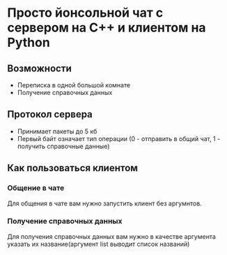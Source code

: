 # Просто йонсольной чат с сервером на C++ и клиентом на Python
## Возможности
- Переписка в одной большой комнате
- Получение справочных данных
## Протокол сервера
- Принимает пакеты до 5 кб
- Первый байт означает тип операции (0 - отправить в общий чат, 1 - получить справочные данные)

## Как пользоваться клиентом
### Общение в чате
Для общения в чате вам нужно запустить клиент без аргумнтов.
### Получение справочных данных
Для получения справочных данных вам нужно в качестве аргумента указать их название(аргумент list выводит список названий)

